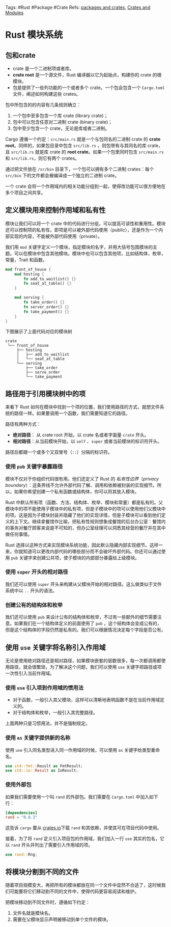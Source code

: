Tags: #Rust #Package #Crate
Refs: [packages and crates](https://rustwiki.org/zh-CN/book/ch07-01-packages-and-crates.html), [Crates and Modules](https://www.cs.brandeis.edu/~cs146a/rust/doc-02-21-2015/book/crates-and-modules.html)

# Rust 模块系统

## 包和crate

- crate 是一个二进制项或者库。
- **crate root** 是一个源文件，Rust 编译器以它为起始点，构建你的 crate 的根模块。
- 包是提供了一些列功能的一个或者多个 crate。一个包会包含一个 `Cargo.toml` 文件，阐述如何构建这些 crates。

包中所包含的的内容有几条规则确立：

1. 一个包中至多包含一个库 crate (library crate)；
2. 包中可以包含任意对二进制 crate (binary crate)；
3. 包中至少包含一个 crate，无论是库或者二进制。

Cargo 遵循一个约定：`src/main.rs` 就是一个与包同名的二进制 crate 的 **crate root**。同样的，如果包目录中包含 `src/lib.rs` ，则包带有与其同名的库 crate，且 `src/lib.rs` 就是库 crate 的 **root crate**。如果一个包里同时包含 `src/main.rs` 和 `src/lib.rs`，则它有两个 crates。

通过把文件放在 `/sr/bin` 目录下，一个包可以拥有多个二进制 crates：每个 `src/bin` 下的文件都会被编译成一个独立的二进制 crate。

一个 crate 会将一个作用域内的相关功能分组到一起，使得改功能可以很方便地在多个项目之间共享。

## 定义模块用来控制作用域和私有性

模块让我们可以将一个 crate 中的代码进行分组，可以提高可读性和重用性。模块还可以控制项的私有性，即项是可以被外部代码使用（public），还是作为一个内部实现的内容，不能被外部代码使用（private）。

我们用 `mod` 关键字定义一个模块，指定模块的名字，并用大括号包围模块的主题。可以在模块中包含其他模块。模块中也可以包含其他项，比如结构体，枚举，常量，Trait 和函数。

```Rust
mod front_of_house {
	mod hosting {
		fn add_to_waitlist() {}
		fn seat_at_table() {}
	}

	mod serving {
		fn take_order() {}
		fn server_order() {}
		fn take_payment() {}
	}
}
```

下图展示了上面代码对应的模块树

```
crate
 └── front_of_house
     ├── hosting
     │   ├── add_to_waitlist
     │   └── seat_at_table
     └── serving
         ├── take_order
         ├── serve_order
         └── take_payment
```

## 路径用于引用模块树中的项

来看下 Rust 如何在模块中找到一个项的位置，我们使用路径的方式，就想文件系统的路径一样。如果要调用一个函数，我们需要知道它的路径。

路径有两种方式：

- **绝对路径**： 从 crate root 开始，以 crate 名或者字面量 `crate` 开头。
- **相对路径**：从当前模块开始，以 `self` 、`super` 或者当前模块的标识符开头。

路径后都跟一个或多个又双冒号（`::`）分隔的标识符。

### 使用 `pub` 关键字暴露路径

模块不仅对于你组织代码很有用。他们还定义了 Rust 的 _私有性边界_（_privacy boundary_）：这条界线不允许外部代码了解、调用和依赖被封装的实现细节。所以，如果你希望创建一个私有函数或结构体，你可以将其放入模块。

Rust 中默认所有项（函数、方法、结构体、枚举、模块和常量）都是私有的。父模块中的项不能使用子模块中的私有项，但是子模块中的项可以使用他们父模块中的项。这是因为子模块封装并隐藏了他们的实现详情，但是子模块可以看到他们定义的上下文。继续拿餐馆作比喻，把私有性规则想象成餐馆的后台办公室：餐馆内的事务对餐厅顾客来说是不可知的，但办公室经理可以洞悉其经营的餐厅并在其中做任何事情。

Rust 选择以这种方式来实现模块系统功能，因此默认隐藏内部实现细节。这样一来，你就知道可以更改内部代码的哪些部分而不会破坏外部代码。你还可以通过使用 `pub` 关键字来创建公共项，使子模块的内部部分暴露给上级模块。

### 使用 `super` 开头的相对路径

我们还可以使用 `super` 开头来构建从父模块开始的相对路径。这么做类似于文件系统中以 `..` 开头的语法。

### 创建公有的结构体和枚举

我们还可以使用 `pub` 来设计公有的结构体和枚举，不过有一些额外的细节需要注意。如果我们在一个结构体定义的前面使用了 `pub` ，这个结构体会变成公有的，但是这个结构体的字段仍然是私有的。我们可以根据情况决定每个字段是否公有。


## 使用 `use` 关键字将名称引入作用域

无论是使用绝对路径还是相对路径，如果模块嵌套的层数很多，每一次都调用都使用路径，就会很繁琐，为了解决这个问题，我们可以使用 `use` 关键字把路径或项一次性引入当前作用域。

### 使用 `use` 引入项到作用域的惯用法

- 对于函数，一般引入其父模块，这样可以清晰地表明函数不是在当前作用域定义的。
- 对于结构体和枚举，一般引入其完整路径。

上面两种只是习惯用法，并不是强制规定。

### 使用 `as` 关键字提供新的名称

使用 `use` 引入同名类型进入同一作用域的时候，可以使用 `as` 关键字给类型重命名。

```Rust
use std::fmt::Reuslt as FmtResult;
use std::io::Result as IoResult;
```

### 使用外部包

如果我们需要使用一个叫 `rand` 的外部包。我们需要在 `Cargo.toml` 中加入如下行：

```toml
[dependencies]
rand = "0.8.3"
```

这告诉 `cargo` 要从 [crates.io](https://crates.io/)下载 `rand` 和其依赖，并使其可在项目代码中使用。

接着，为了将 `rand` 定义引入项目包的作用域，我们加入一行 `use` 其实的包名，它以 `rand` 开头并列出了需要引入作用域的项。

```Rust
use rand::Rng;
```


## 将模块分割到不同的文件

随着项目规模变大，再把所有的模块都放在同一个文件中显然不合适了，这时候我们可能要将它们移动到不同的文件中，使得代码更容易阅读和维护。

把模块移动到不同文件时，遵循如下约定：

1. 文件名就是模块名。
2. 需要在父模块显示声明被移动到单个文件的模块。

